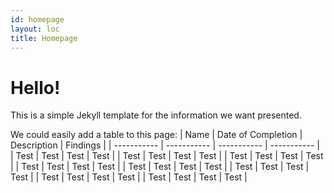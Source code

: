 ```yaml
---
id: homepage
layout: loc
title: Homepage
---
```


# Hello!

This is a simple Jekyll template for the information we want presented. 

We could easily add a table to this page: 
| Name      | Date of Completion | Description | Findings | 
| ----------- | ----------- |  ----------- |  ----------- |  
| Test      | Test       | Test | Test | 
| Test   | Test        | Test | Test | 
| Test      | Test       | Test | Test | 
| Test   | Test        | Test | Test | 
| Test      | Test       | Test | Test | 
| Test   | Test        | Test | Test | 
| Test      | Test       | Test | Test | 
| Test   | Test        | Test | Test | 
